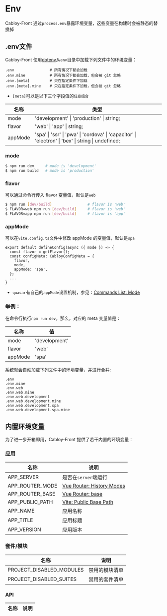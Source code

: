 # Env

Cabloy-Front 通过`process.env`暴露环境变量，这些变量在构建时会被静态的替换掉

## .env文件

Cabloy-Front 使用[dotenv](https://github.com/motdotla/dotenv)从`env`目录中加载下列文件中的环境变量：

```env
.env                # 所有情况下都会加载
.env.mine           # 所有情况下都会加载，但会被 git 忽略
.env.[meta]         # 只在指定条件下加载
.env.[meta].mine    # 只在指定条件下加载，但会被 git 忽略
```

- `[meta]`可以是以下三个字段值的`任意组合`

| 名称    | 类型                                                                                               |
| ------- | -------------------------------------------------------------------------------------------------- |
| mode    | 'development' \| 'production' \| string;                                                           |
| flavor  | 'web' \| 'app' \| string;                                                                          |
| appMode | 'spa' \| 'ssr' \| 'pwa' \| 'cordova' \| 'capacitor' \| 'electron' \| 'bex' \| string \| undefined; |

### mode

```bash
$ npm run dev     # mode is 'development'
$ npm run build   # mode is 'production'
```

### flavor

可以通过命令行传入 flavor 变量值，默认是`web`

```bash
$ npm run [dev/build]                # flavor is 'web'
$ FLAVOR=web npm run [dev/build]     # flavor is 'web'
$ FLAVOR=app npm run [dev/build]     # flavor is 'app'
```

### appMode

可以在`vite.config.ts`文件中修改 appMode 的变量值，默认是`spa`

```typescript{6}
export default defineConfig(async ({ mode }) => {
  const flavor = getFlavor();
  const configMeta: CabloyConfigMeta = {
    flavor,
    mode,
    appMode: 'spa',
  };
  ...
}
```

- `quasar`有自己的`appMode`设置机制，参见：[Commands List: Mode](https://quasar.dev/quasar-cli-vite/commands-list#mode)

### 举例：

在命令行执行`npm run dev`，那么，对应的 meta 变量值是：

| 名称    | 值            |
| ------- | ------------- |
| mode    | 'development' |
| flavor  | 'web'         |
| appMode | 'spa'         |

系统就会自动加载下列文件中的环境变量，并进行合并:

```env
.env
.env.mine
.env.web
.env.web.mine
.env.web.development
.env.web.development.mine
.env.web.development.spa
.env.web.development.spa.mine
```

## 内置环境变量

为了进一步开箱即用，Cabloy-Front 提供了若干内置的环境变量：

### 应用

| 名称            | 说明                                                                                     |
| --------------- | ---------------------------------------------------------------------------------------- |
| APP_SERVER      | 是否在`server`端运行                                                                     |
| APP_ROUTER_MODE | [Vue Router: History Modes](https://router.vuejs.org/guide/essentials/history-mode.html) |
| APP_ROUTER_BASE | [Vue Router: base](https://router.vuejs.org/api/interfaces/RouterHistory.html#base)      |
| APP_PUBLIC_PATH | [Vite: Public Base Path](https://vitejs.dev/guide/build.html#public-base-path)           |
| APP_NAME        | 应用名称                                                                                 |
| APP_TITLE       | 应用标题                                                                                 |
| APP_VERSION     | 应用版本                                                                                 |

### 套件/模块

| 名称                     | 说明           |
| ------------------------ | -------------- |
| PROJECT_DISABLED_MODULES | 禁用的模块清单 |
| PROJECT_DISABLED_SUITES  | 禁用的套件清单 |

### API

| 名称 | 说明 |
| ---- | ---- |
